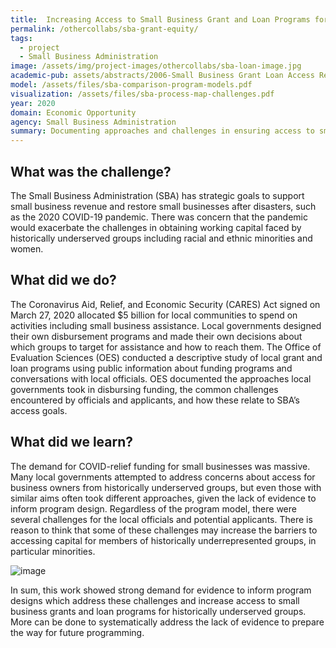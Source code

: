 ```yaml
---
title:  Increasing Access to Small Business Grant and Loan Programs for Historically Underserved Groups
permalink: /othercollabs/sba-grant-equity/
tags:
  - project 
  - Small Business Administration
image: /assets/img/project-images/othercollabs/sba-loan-image.jpg
academic-pub: assets/abstracts/2006-Small Business Grant Loan Access Report - Nov2020.pdf
model: /assets/files/sba-comparison-program-models.pdf
visualization: /assets/files/sba-process-map-challenges.pdf
year: 2020
domain: Economic Opportunity
agency: Small Business Administration
summary: Documenting approaches and challenges in ensuring access to small business grant and loan programs during COVID-19.
---
```

## What was the challenge?

The Small Business Administration (SBA) has strategic goals to support small business revenue and restore small businesses after disasters, such as the 2020 COVID-19 pandemic. There was concern that the pandemic would exacerbate the challenges in obtaining working capital faced by historically underserved groups including racial and ethnic minorities and women.

## What did we do?

The Coronavirus Aid, Relief, and Economic Security (CARES) Act signed on March 27, 2020 allocated $5 billion for local communities to spend on activities including small business assistance. Local governments designed their own disbursement programs and made their own decisions about which groups to target for assistance and how to reach them. The Office of Evaluation Sciences (OES) conducted a descriptive study of local grant and loan programs using public information about funding programs and conversations with local officials. OES documented the approaches local governments took in disbursing funding, the common challenges encountered by officials and applicants, and how these relate to SBA’s access goals. 

## What did we learn?

The demand for COVID-relief funding for small businesses was massive. Many local governments attempted to address concerns about access for business owners from historically underserved groups, but even those with similar aims often took different approaches, given the lack of evidence to inform program design. Regardless of the program model, there were several challenges for the local officials and potential applicants. There is reason to think that some of these challenges may increase the barriers to accessing capital for members of historically underrepresented groups, in particular minorities. 

![image]({{site.baseurl}}/assets/img/project-images/sba-grant-image1.png)

In sum, this work showed strong demand for evidence to inform program designs which address these challenges and increase access to small business grants and loan programs for historically underserved groups. More can be done to systematically address the lack of evidence to prepare the way for future programming. 
